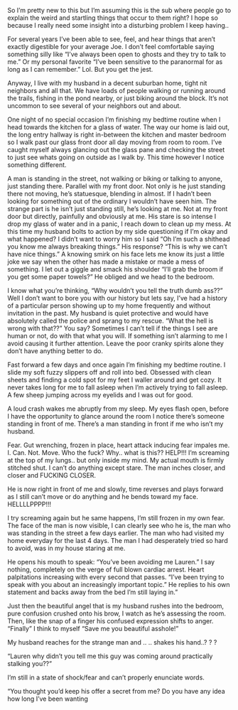 So I’m pretty new to this but I’m assuming this is the sub where people go to explain the weird and startling things that occur to them right? I hope so because I really need some insight into a disturbing problem I keep having..

For several years I’ve been able to see, feel, and hear things that aren’t exactly digestible for your average Joe. I don’t feel comfortable saying something silly like “I’ve always been open to ghosts and they try to talk to me.” Or my personal favorite “I’ve been sensitive to the paranormal for as long as I can remember.” Lol. But you get the jest. 

Anyway, I live with my husband in a decent suburban home, tight nit neighbors and all that. We have loads of people walking or running around the trails, fishing in the pond nearby, or just biking around the block. It’s not uncommon to see several of your neighbors out and about.

One night of no special occasion I’m finishing my bedtime routine when I head towards the kitchen for a glass of water. The way our home is laid out, the long entry hallway is right in-between the kitchen and master bedroom so I walk past our glass front door all day moving from room to room. I’ve caught myself always glancing out the glass pane and checking the street to just see whats going on outside as I walk by. This time however I notice something different. 

A man is standing in the street, not walking or biking or talking to anyone, just standing there. Parallel with my front door. Not only is he just standing there not moving, he’s statuesque, blending in almost. If I hadn’t been looking for something out of the ordinary I wouldn’t have seen him. The strange part is he isn’t just standing still, he’s looking at me. Not at my front door but directly, painfully and obviously at me. His stare is so intense I drop my glass of water and in a panic, I reach down to clean up my mess. At this time my husband bolts to action by my side questioning if I’m okay and what happened? I didn’t want to worry him so I said “Oh I’m such a shithead you know me always breaking things.” His response? “This is why we can’t have nice things.” A knowing smirk on his face lets me know its just a little joke we say when the other has made a mistake or made a mess of something. I let out a giggle and smack his shoulder “I’ll grab the broom if you get some paper towels?” He obliged and we head to the bedroom.


I know what you’re thinking, “Why wouldn’t you tell the truth dumb ass??” Well I don’t want to bore you with our history but lets say, I’ve had a history of a particular person showing up to my home frequently and without invitation in the past. My husband is quiet protective and would have absolutely called the police and sprang to my rescue. “What the hell is wrong with that??” You say? Sometimes I can’t tell if the things I see are human or not, do with that what you will. If something isn’t alarming to me I avoid causing it further attention. Leave the poor cranky spirits alone they don’t have anything better to do.

Fast forward a few days and once again I’m finishing my bedtime routine. I slide my soft fuzzy slippers off and roll into bed. Obsessed with clean sheets and finding a cold spot for my feet I waller around and get cozy. It never takes long for me to fall asleep when I’m actively trying to fall asleep. A few sheep jumping across my eyelids and I was out for good.


A loud crash wakes me abruptly from my sleep. My eyes flash open, before I have the opportunity to glance around the room I notice there’s someone standing in front of me. There’s a man standing in front if me who isn’t my husband.

Fear. Gut wrenching, frozen in place, heart attack inducing fear impales me. I. Can. Not. Move. Who the fuck? Why.. what is this?? HELP!!! I’m screaming at the top of my lungs.. but only inside my mind. My actual mouth is firmly stitched shut. I can’t do anything except stare. The man inches closer, and closer and FUCKING CLOSER. 

He is now right in front of me and slowly, time reverses and plays forward as I still can’t move or do anything and he bends toward my face. HELLLLPPPP!!! 

I try screaming again but he same happens, I’m still frozen in my own fear. The face of the man is now visible, I can clearly see who he is, the man who was standing in the street a few days earlier. The man who had visited my home everyday for the last 4 days. The man I had desperately tried so hard to avoid, was in my house staring at me.

He opens his mouth to speak: “You’ve been avoiding me Lauren.” I say nothing, completely on the verge of full blown cardiac arrest. Heart palpitations increasing with every second that passes.  “I’ve been trying to speak with you about an increasingly important topic.” He replies to his own statement and backs away from the bed I’m still laying in.” 

Just then the beautiful angel that is my husband rushes into the bedroom, pure confusion crushed onto his brow, I watch as he’s assessing the room. Then, like the snap of a finger his confused expression shifts to anger. “Finally” I think to myself “Save me you beautiful asshole!”

My husband reaches for the strange man and .. .. shakes his hand..? ? ?

“Lauren why didn’t you tell me this guy was coming around practically stalking you??” 

I’m still in a state of shock/fear and can’t properly enunciate words. 

“You thought you’d keep his offer a secret from me? Do you have any idea how long I’ve been wanting